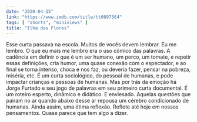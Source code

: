 ```yaml
---
date: "2020-04-15"
link: "https://www.imdb.com/title/tt0097564"
tags: [ "shorts", "miniviews" ]
title: "Ilha das Flores"
---
```

Esse curta passava na escola. Muitos de vocês devem lembrar. Eu me lembro. O que eu mais me lembro era o uso cômico das palavras. A cadência em definir o que é um ser humano, um porco, um tomate, e repetir essas definições, cria humor, uma quase conexão com o espectador, e ao final se torna intenso, choca e nos faz, ou deveria fazer, pensar na pobreza, miséria, etc. É um curta sociológico, do pessoal de humanas, e pode impactar crianças e pessoas de humanas. Mas por trás da emoção há Jorge Furtado e seu jogo de palavras em seu primeiro curta documental. É um roteiro esperto, dinâmico e didático. E enviesado. Aquelas questões que pairam no ar quando abaixo desse ar repousa um cérebro condicionado de humanas. Ainda assim, uma ótima reflexão. Reflete até hoje em nossos pensamentos. Quase parece que tem algo a dizer.
